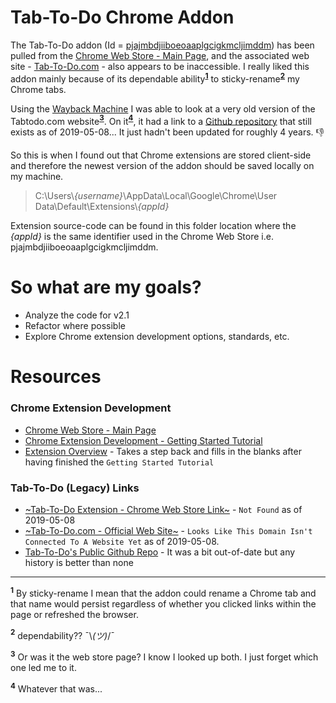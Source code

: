 # Tab-To-Do Chrome Addon

The Tab-To-Do addon \(Id = [pjajmbdjiiboeoaaplgcigkmcljimddm](https://chrome.google.com/webstore/detail/tab-to-do/pjajmbdjiiboeoaaplgcigkmcljimddm)\) has been pulled from the [Chrome Web Store - Main Page](https://chrome.google.com/webstore/category/extensions), and the associated web site - [Tab-To-Do.com](https://tabtodo.com) - also appears to be inaccessible. I really liked this addon mainly because of its dependable ability<b><sup>[1](#sup1)</sup></b> to sticky-rename<b><sup>[2](#sup2)</sup></b> my Chrome tabs. 

Using the [Wayback Machine](https://archive.org/web/) I was able to look at a very old version of the Tabtodo.com website<b><sup>[3](#sup3)</sup></b>. On it<b><sup>[4](#sup4)</sup></b>, it had a link to a [Github repository](https://github.com/tabtodo/tabtodo/) that still exists as of 2019-05-08... It just hadn't been updated for roughly 4 years. :thumbsdown:

So this is when I found out that Chrome extensions are stored client-side and therefore the newest version of the addon should be saved locally on my machine.

> C:\Users\\_*\{username\}*_\AppData\Local\Google\Chrome\User Data\Default\Extensions\\_*\{appId\}*_

Extension source-code can be found in this folder location where the _*\{appId\}*_ is the same identifier used in the Chrome Web Store i.e. pjajmbdjiiboeoaaplgcigkmcljimddm.


# So what are my goals?

* Analyze the code for v2.1
* Refactor where possible
* Explore Chrome extension development options, standards, etc.


# Resources
### Chrome Extension Development
* [Chrome Web Store - Main Page](https://chrome.google.com/webstore/category/extensions)
* [Chrome Extension Development - Getting Started Tutorial](https://developer.chrome.com/extensions/getstarted)
* [Extension Overview](https://developer.chrome.com/extensions/overview) - Takes a step back and fills in the blanks after having finished the `Getting Started Tutorial`

### Tab-To-Do (Legacy) Links
* [~Tab-To-Do Extension - Chrome Web Store Link~](https://chrome.google.com/webstore/detail/tab-to-do/pjajmbdjiiboeoaaplgcigkmcljimddm) - `Not Found` as of 2019-05-08
* [~Tab-To-Do.com - Official Web Site~](https://tabtodo.com) - `Looks Like This Domain Isn't Connected To A Website Yet` as of 2019-05-08.
* [Tab-To-Do's Public Github Repo](https://github.com/tabtodo/tabtodo/) - It was a bit out-of-date but any history is better than none


--------------------


<b><sup><a name="sup1">1</a></sup></b> By sticky-rename I mean that the addon could rename a Chrome tab and that name would persist regardless of whether you clicked links within the page or refreshed the browser.

<b><sup><a name="sup2">2</a></sup></b> dependability?? ¯\\_(ツ)_/¯

<b><sup><a name="sup3">3</a></sup></b> Or was it the web store page? I know I looked up both. I just forget which one led me to it.

<b><sup><a name="sup4">4</a><sup></b> Whatever that was...